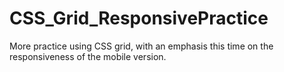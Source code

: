 # CSS_Grid_ResponsivePractice
More practice using CSS grid, with an emphasis this time on the responsiveness of the mobile version.
